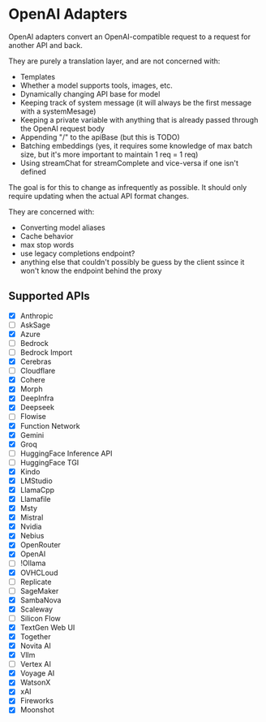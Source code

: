 # OpenAI Adapters

OpenAI adapters convert an OpenAI-compatible request to a request for another API and back.

They are purely a translation layer, and are not concerned with:

- Templates
- Whether a model supports tools, images, etc.
- Dynamically changing API base for model
- Keeping track of system message (it will always be the first message with a systemMesage)
- Keeping a private variable with anything that is already passed through the OpenAI request body
- Appending "/" to the apiBase (but this is TODO)
- Batching embeddings (yes, it requires some knowledge of max batch size, but it's more important to maintain 1 req = 1 req)
- Using streamChat for streamComplete and vice-versa if one isn't defined

The goal is for this to change as infrequently as possible. It should only require updating when the actual API format changes.

They are concerned with:

- Converting model aliases
- Cache behavior
- max stop words
- use legacy completions endpoint?
- anything else that couldn't possibly be guess by the client ssince it won't know the endpoint behind the proxy

## Supported APIs

- [x] Anthropic
- [ ] AskSage
- [x] Azure
- [ ] Bedrock
- [ ] Bedrock Import
- [x] Cerebras
- [ ] Cloudflare
- [x] Cohere
- [x] Morph
- [x] DeepInfra
- [x] Deepseek
- [ ] Flowise
- [x] Function Network
- [x] Gemini
- [x] Groq
- [ ] HuggingFace Inference API
- [ ] HuggingFace TGI
- [x] Kindo
- [x] LMStudio
- [x] LlamaCpp
- [x] Llamafile
- [x] Msty
- [x] Mistral
- [x] Nvidia
- [x] Nebius
- [x] OpenRouter
- [x] OpenAI
- [ ] !Ollama
- [x] OVHCLoud
- [ ] Replicate
- [ ] SageMaker
- [x] SambaNova
- [x] Scaleway
- [ ] Silicon Flow
- [x] TextGen Web UI
- [x] Together
- [x] Novita AI
- [x] Vllm
- [ ] Vertex AI
- [x] Voyage AI
- [x] WatsonX
- [x] xAI
- [x] Fireworks
- [x] Moonshot
